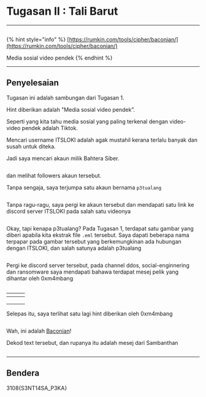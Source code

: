 # Tugasan II : Tali Barut

***

<figure><img src="../../../../.gitbook/assets/image (19) (1) (1) (1).png" alt=""><figcaption></figcaption></figure>

{% hint style="info" %}
[https://rumkin.com/tools/cipher/baconian/](https://rumkin.com/tools/cipher/baconian/)

Media sosial video pendek
{% endhint %}

***

## Penyelesaian

Tugasan ini adalah sambungan dari Tugasan 1.

Hint diberikan adalah "Media sosial video pendek".

Seperti yang kita tahu media sosial yang paling terkenal dengan video-video pendek adalah Tiktok.

Mencari username ITSLOKI adalah agak mustahil kerana terlalu banyak dan susah untuk diteka.

Jadi saya mencari akaun milik Bahtera Siber.

<figure><img src="../../../../.gitbook/assets/image (7) (1) (1) (1) (1) (1) (1) (1).png" alt=""><figcaption></figcaption></figure>

dan melihat followers akaun tersebut.

Tanpa sengaja, saya terjumpa satu akaun bernama `p3tualang`

<figure><img src="../../../../.gitbook/assets/image (8) (1) (1) (1) (1) (1) (1).png" alt=""><figcaption></figcaption></figure>

Tanpa ragu-ragu, saya pergi ke akaun tersebut dan mendapati satu link ke discord server ITSLOKI pada salah satu videonya

<figure><img src="../../../../.gitbook/assets/image (9) (1) (1) (1) (1) (1).png" alt=""><figcaption></figcaption></figure>

Okay, tapi kenapa p3tualang? Pada Tugasan 1, terdapat satu gambar yang diberi apabila kita ekstrak file `.eml` tersebut. Saya dapati beberapa nama terpapar pada gambar tersebut yang berkemungkinan ada hubungan dengan ITSLOKI, dan salah satunya adalah p3tualang

<figure><img src="../../../../.gitbook/assets/image (10) (1) (1) (1) (1).png" alt=""><figcaption></figcaption></figure>

Pergi ke discord server tersebut, pada channel ddos, social-enginnering dan ransomware saya mendapati bahawa terdapat mesej pelik yang dihantar oleh 0xm4mbang

<figure><img src="../../../../.gitbook/assets/image (11) (1) (1) (1).png" alt=""><figcaption></figcaption></figure>

<table data-card-size="large" data-view="cards"><thead><tr><th></th><th></th><th></th></tr></thead><tbody><tr><td></td><td><img src="../../../../.gitbook/assets/image (16) (1) (1) (1).png" alt="" data-size="original"></td><td></td></tr><tr><td></td><td><img src="../../../../.gitbook/assets/image (17) (1) (1) (1).png" alt="" data-size="original"></td><td></td></tr><tr><td></td><td><img src="../../../../.gitbook/assets/image (18) (1) (1) (1).png" alt="" data-size="original"></td><td></td></tr></tbody></table>

Selepas itu, saya terlihat satu lagi hint diberikan oleh 0xm4mbang

<figure><img src="../../../../.gitbook/assets/image (15) (1) (1) (1).png" alt=""><figcaption></figcaption></figure>

Wah, ini adalah [Baconian](https://rumkin.com/tools/cipher/baconian/)!

Dekod text tersebut, dan rupanya itu adalah mesej dari Sambanthan

<figure><img src="../../../../.gitbook/assets/image (20) (1) (1) (1).png" alt=""><figcaption></figcaption></figure>

***

## Bendera

3108{S3NT14SA\_P3KA}
